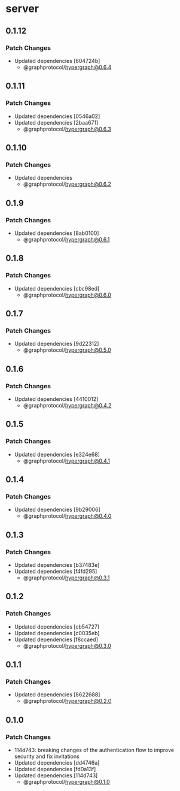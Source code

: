 # server

## 0.1.12
### Patch Changes

- Updated dependencies [604724b]
  - @graphprotocol/hypergraph@0.6.4

## 0.1.11
### Patch Changes

- Updated dependencies [0546a02]
- Updated dependencies [2baa671]
  - @graphprotocol/hypergraph@0.6.3

## 0.1.10
### Patch Changes

- Updated dependencies
  - @graphprotocol/hypergraph@0.6.2

## 0.1.9
### Patch Changes

- Updated dependencies [8ab0100]
  - @graphprotocol/hypergraph@0.6.1

## 0.1.8
### Patch Changes

- Updated dependencies [cbc98ed]
  - @graphprotocol/hypergraph@0.6.0

## 0.1.7
### Patch Changes

- Updated dependencies [9d22312]
  - @graphprotocol/hypergraph@0.5.0

## 0.1.6
### Patch Changes

- Updated dependencies [4410012]
  - @graphprotocol/hypergraph@0.4.2

## 0.1.5
### Patch Changes

- Updated dependencies [e324e68]
  - @graphprotocol/hypergraph@0.4.1

## 0.1.4
### Patch Changes

- Updated dependencies [9b29006]
  - @graphprotocol/hypergraph@0.4.0

## 0.1.3
### Patch Changes

- Updated dependencies [b37483e]
- Updated dependencies [f4fd295]
  - @graphprotocol/hypergraph@0.3.1

## 0.1.2
### Patch Changes

- Updated dependencies [cb54727]
- Updated dependencies [c0035eb]
- Updated dependencies [f8ccaed]
  - @graphprotocol/hypergraph@0.3.0

## 0.1.1
### Patch Changes

- Updated dependencies [8622688]
  - @graphprotocol/hypergraph@0.2.0

## 0.1.0
### Patch Changes

- 114d743: breaking changes of the authentication flow to improve security and fix invitations
- Updated dependencies [dd4746a]
- Updated dependencies [fd0a13f]
- Updated dependencies [114d743]
  - @graphprotocol/hypergraph@0.1.0

